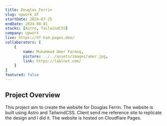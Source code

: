 ```yaml
---
title: Douglas Ferrin
slug: upwork_df
startDate: 2024-07-25
endDate: 2024-08-01
stacks: [Astro, TailwindCSS]
company: upwork
live: https://df-hsm.pages.dev/
collaborators: [
    {
        name: Muhammad Umer Farooq,
        picture: ../../assets/images/umer.jpg,
        link: https://lablnet.com/
    }
]
featured: false
---
```


## Project Overview

This project aim to create the website for Douglas Ferrin. The website is built using Astro and TailwindCSS. Client send me reference site to replicate the design and I did it. The website is hosted on Cloudflare Pages.
